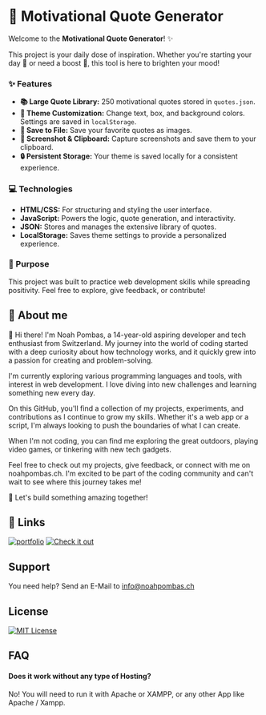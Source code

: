 
# 🌟 Motivational Quote Generator

Welcome to the **Motivational Quote Generator**! ✨

This project is your daily dose of inspiration. Whether you're starting your day 🌅 or need a boost 💪, this tool is here to brighten your mood!

### ✨ Features
- **📚 Large Quote Library:** 250 motivational quotes stored in `quotes.json`.
- **🎨 Theme Customization:** Change text, box, and background colors. Settings are saved in `localStorage`.
- **💾 Save to File:** Save your favorite quotes as images.
- **📸 Screenshot & Clipboard:** Capture screenshots and save them to your clipboard.
- **🔒 Persistent Storage:** Your theme is saved locally for a consistent experience.

### 💻 Technologies
- **HTML/CSS:** For structuring and styling the user interface.
- **JavaScript:** Powers the logic, quote generation, and interactivity.
- **JSON:** Stores and manages the extensive library of quotes.
- **LocalStorage:** Saves theme settings to provide a personalized experience.

### 🎯 Purpose
This project was built to practice web development skills while spreading positivity. Feel free to explore, give feedback, or contribute!
## 🚀 About me
👋 Hi there! I'm Noah Pombas, a 14-year-old aspiring developer and tech enthusiast from Switzerland. My journey into the world of coding started with a deep curiosity about how technology works, and it quickly grew into a passion for creating and problem-solving.

I'm currently exploring various programming languages and tools, with interest in web development. I love diving into new challenges and learning something new every day.

On this GitHub, you'll find a collection of my projects, experiments, and contributions as I continue to grow my skills. Whether it's a web app or a script, I'm always looking to push the boundaries of what I can create.

When I'm not coding, you can find me exploring the great outdoors, playing video games, or tinkering with new tech gadgets.

Feel free to check out my projects, give feedback, or connect with me on noahpombas.ch. I'm excited to be part of the coding community and can't wait to see where this journey takes me!

🚀 Let's build something amazing together!

## 🔗 Links
[![portfolio](https://img.shields.io/badge/my_portfolio-000?style=for-the-badge&logo=ko-fi&logoColor=white)](https://noahpombas.ch/)
[![Check it out](https://img.shields.io/badge/Visit-Quotes_App-blue?style=for-the-badge)](https://quotes.noahpombas.ch)
## Support

You need help? Send an E-Mail to info@noahpombas.ch


## License
[![MIT License](https://img.shields.io/badge/License-MIT-green.svg)](https://choosealicense.com/licenses/mit/)

## FAQ

#### Does it work without any type of Hosting?

No! You will need to run it with Apache or XAMPP, or any other App like Apache / Xampp. 


